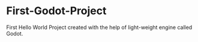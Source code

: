 # First-Godot-Project
First Hello World Project created with the help of light-weight engine called Godot.
